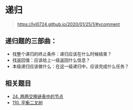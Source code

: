# 递归

> https://lyl0724.github.io/2020/01/25/1/#vcomment

## 递归题的三部曲：

- 找整个递归的终止条件：递归应该在什么时候结束？
- 找返回值：应该给上一级返回什么信息？
- 本级递归应该做什么：在这一级递归中，应该完成什么任务？

## 相关题目

- [24. 两两交换链表中的节点](https://leetcode-cn.com/problems/swap-nodes-in-pairs/)
- [110. 平衡二叉树](https://leetcode-cn.com/problems/balanced-binary-tree/)